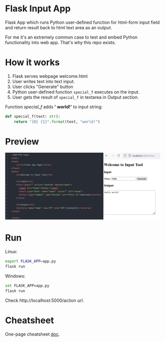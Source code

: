 # Flask Input App
Flask App which runs Python user-defined function for html-form input field and return result back to html text area as an output.

For me it's an extremely common case to test and embed Python functionality into
web app. That's why this repo exists.

# How it works

1. Flask serves webpage welcome.html
2. User writes text into text input.
3. User clicks "Generate" button
4. Python user-defined function `special_f` executes on the input.
5. User gets the result of `special_f` in textarea in Output section.

Function *special_f* adds **' world!'** to input string:
```python
def special_f(text: str):    
    return "{0} {1}".format(text, "world!")
```

# Preview

<img src="doc/html_browser.png" alt="alt text" width="600"/>

# Run
Linux:
```bash
export FLASK_APP=app.py
flask run
```
Windows:
```bash
set FLASK_APP=app.py
flask run
```

Check http://localhost:5000/action url.

# Cheatsheet

One-page cheatsheet [doc](doc/cheatsheet.pdf).
